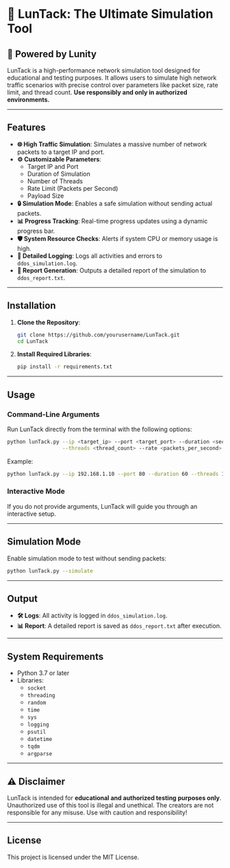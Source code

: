 
# 🌟 LunTack: The Ultimate Simulation Tool

## 🚀 Powered by Lunity

LunTack is a high-performance network simulation tool designed for educational and testing purposes. It allows users to simulate high network traffic scenarios with precise control over parameters like packet size, rate limit, and thread count. **Use responsibly and only in authorized environments.**

---

## Features
- **🌐 High Traffic Simulation**: Simulates a massive number of network packets to a target IP and port.
- **⚙️ Customizable Parameters**:
  - Target IP and Port
  - Duration of Simulation
  - Number of Threads
  - Rate Limit (Packets per Second)
  - Payload Size
- **🔒 Simulation Mode**: Enables a safe simulation without sending actual packets.
- **📊 Progress Tracking**: Real-time progress updates using a dynamic progress bar.
- **🛡️ System Resource Checks**: Alerts if system CPU or memory usage is high.
- **📝 Detailed Logging**: Logs all activities and errors to `ddos_simulation.log`.
- **📄 Report Generation**: Outputs a detailed report of the simulation to `ddos_report.txt`.

---

## Installation
1. **Clone the Repository**:
   ```bash
   git clone https://github.com/yourusername/LunTack.git
   cd LunTack
   ```

2. **Install Required Libraries**:
   ```bash
   pip install -r requirements.txt
   ```

---

## Usage
### Command-Line Arguments
Run LunTack directly from the terminal with the following options:
```bash
python lunTack.py --ip <target_ip> --port <target_port> --duration <seconds> \
                  --threads <thread_count> --rate <packets_per_second> --payload <bytes>
```

Example:
```bash
python lunTack.py --ip 192.168.1.10 --port 80 --duration 60 --threads 10 --rate 200 --payload 1024
```

### Interactive Mode
If you do not provide arguments, LunTack will guide you through an interactive setup.

---

## Simulation Mode
Enable simulation mode to test without sending packets:
```bash
python lunTack.py --simulate
```

---

## Output
- **🛠 Logs**: All activity is logged in `ddos_simulation.log`.
- **📊 Report**: A detailed report is saved as `ddos_report.txt` after execution.

---

## System Requirements
- Python 3.7 or later
- Libraries:
  - `socket`
  - `threading`
  - `random`
  - `time`
  - `sys`
  - `logging`
  - `psutil`
  - `datetime`
  - `tqdm`
  - `argparse`

---

## ⚠️ Disclaimer
LunTack is intended for **educational and authorized testing purposes only**. Unauthorized use of this tool is illegal and unethical. The creators are not responsible for any misuse. Use with caution and responsibility!

---

## License
This project is licensed under the MIT License.
